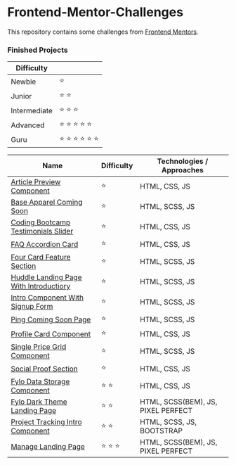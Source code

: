 # Frontend-Mentor-Challenges

This repository contains some challenges from [Frontend Mentors](https://www.frontendmentor.io/challenges). 

### Finished Projects

|Difficulty | |
|---|---|
| Newbie | :star: |
| Junior | :star: :star: |
| Intermediate | :star: :star: :star:  |
| Advanced | :star: :star: :star: :star: :star: |
| Guru | :star: :star: :star: :star: :star: :star: |

|Name|Difficulty| Technologies / Approaches |
|---|---|---|
|  [Article Preview Component](https://mesutcifci.github.io/Frontend-Mentor-Challenges/article-preview-component-master/index.html) | :star:   | HTML, CSS, JS |
|  [Base Apparel Coming Soon](https://mesutcifci.github.io/Frontend-Mentor-Challenges/base-apparel-coming-soon-master/index.html) | :star:   | HTML, SCSS, JS |
|  [Coding Bootcamp Testimonials Slider](https://mesutcifci.github.io/Frontend-Mentor-Challenges/coding-bootcamp-testimonials-slider-master/index.html) | :star:   | HTML, CSS, JS |
|  [FAQ Accordion Card](https://mesutcifci.github.io/Frontend-Mentor-Challenges/faq-accordion-card-main/index.html) | :star:  | HTML, CSS, JS |
|  [Four Card Feature Section](https://mesutcifci.github.io/Frontend-Mentor-Challenges/four-card-feature-section-master/index.html) | :star:   | HTML, SCSS, JS |
|  [Huddle Landing Page With Introductiory](https://mesutcifci.github.io/Frontend-Mentor-Challenges/huddle-landing-page-with-single-introductory-section-master/index.html) | :star:   | HTML, SCSS, JS |
|  [Intro Component With Signup Form](https://mesutcifci.github.io/Frontend-Mentor-Challenges/intro-component-with-signup-form-master/index.html) | :star:   | HTML, SCSS, JS |
|  [Ping Coming Soon Page](https://mesutcifci.github.io/Frontend-Mentor-Challenges/ping-coming-soon-page-master/index.html) |  :star: | HTML, SCSS, JS |
|  [Profile Card Component](https://mesutcifci.github.io/Frontend-Mentor-Challenges/profile-card-component-main/index.html) |  :star: | HTML, CSS, JS |
|  [Single Price Grid Component](https://mesutcifci.github.io/Frontend-Mentor-Challenges/single-price-grid-component-master/index.html) |    :star:  | HTML, SCSS, JS |
|  [Social Proof Section](https://mesutcifci.github.io/Frontend-Mentor-Challenges/social-proof-section-master/index.html) |    :star:  | HTML, CSS, JS |
|  [Fylo Data Storage Component](https://mesutcifci.github.io/Frontend-Mentor-Challenges/fylo-data-storage-component-master/index.html) | :star: :star:   | HTML, CSS, JS |
|  [Fylo Dark Theme Landing Page](https://mesutcifci.github.io/Frontend-Mentor-Challenges/fylo-dark-theme-landing-page-master/index.html) | :star: :star:   | HTML, SCSS(BEM), JS, PIXEL PERFECT |
|  [Project Tracking Intro Component](https://mesutcifci.github.io/Frontend-Mentor-Challenges/project-tracking-intro-component-master/index.html) | :star: :star:   | HTML, SCSS, JS, BOOTSTRAP |
|  [Manage Landing Page](https://mesutcifci.github.io/Frontend-Mentor-Challenges/manage-landing-page-master/index.html) | :star: :star: :star: | HTML, SCSS(BEM), JS, PIXEL PERFECT|


